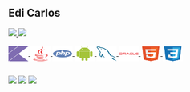 ## Edi Carlos
 <div>
  <a href="https://github.com/edicarlos10">
  <img height="180em" src="https://github-readme-stats.vercel.app/api?username=edicarlos10&show_icons=true&theme=dark&include_all_commits=true&count_private=true"/>
  <img height="180em" src="https://github-readme-stats.vercel.app/api/top-langs/?username=edicarlos10&layout=compact&langs_count=7&theme=dark"/>
</div>
<div style="display: inline_block"><br>
  <img align="center" alt="Edi-Kt" height="30" width="40" src="https://raw.githubusercontent.com/devicons/devicon/master/icons/kotlin/kotlin-plain.svg">
  <img align="center" alt="Edi-Jv" height="30" width="40" src="https://raw.githubusercontent.com/devicons/devicon/master/icons/java/java-plain.svg">
 <img align="center" alt="Edi-Jv" height="30" width="40" src="https://raw.githubusercontent.com/devicons/devicon/master/icons/php/php-plain.svg">
    <img align="center" alt="Edi-An" height="30" width="40" src="https://raw.githubusercontent.com/devicons/devicon/master/icons/android/android-plain.svg">
  <img align="center" alt="Edi-MySql" height="30" width="40" src="https://raw.githubusercontent.com/devicons/devicon/master/icons/mysql/mysql-original.svg">
 <img align="center" alt="Edi-MySql" height="30" width="40" src="https://raw.githubusercontent.com/devicons/devicon/master/icons/oracle/oracle-original.svg">
  <img align="center" alt="Edi-HTML" height="30" width="40" src="https://raw.githubusercontent.com/devicons/devicon/master/icons/html5/html5-original.svg">
  <img align="center" alt="Edi-CSS" height="30" width="40" src="https://raw.githubusercontent.com/devicons/devicon/master/icons/css3/css3-original.svg">
</div>
  
  ##
 
<div>     
  <a href = "mailto:edi.carlos.do.ec@gmail.com"><img src="https://img.shields.io/badge/Gmail-D14836?style=for-the-badge&logo=gmail&logoColor=white" target="_blank"></a>
  <a href="https://www.linkedin.com/in/edi-carlos-0424b713b/" target="_blank"><img src="https://img.shields.io/badge/-LinkedIn-%230077B5?style=for-the-badge&logo=linkedin&logoColor=white" target="_blank"></a>  
  <a href="https://stackoverflow.com/users/6136603/edi?tab=profile" target="_blank"><img src="https://img.shields.io/badge/Stack_Overflow-FE7A16?style=for-the-badge&logo=stack-overflow&logoColor=white" target="_blank"></a>  
</div>

<!---
edicarlos10/edicarlos10 is a ✨ special ✨ repository because its `README.md` (this file) appears on your GitHub profile.
You can click the Preview link to take a look at your changes.
--->
